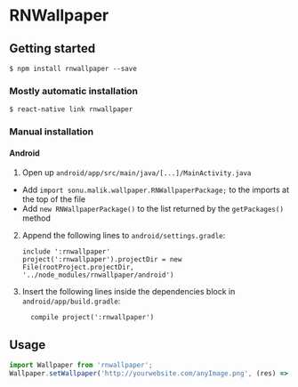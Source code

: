 
# RNWallpaper

## Getting started

`$ npm install rnwallpaper --save`

### Mostly automatic installation

`$ react-native link rnwallpaper`

### Manual installation


#### Android

1. Open up `android/app/src/main/java/[...]/MainActivity.java`
  - Add `import sonu.malik.wallpaper.RNWallpaperPackage;` to the imports at the top of the file
  - Add `new RNWallpaperPackage()` to the list returned by the `getPackages()` method
2. Append the following lines to `android/settings.gradle`:
  	```
  	include ':rnwallpaper'
  	project(':rnwallpaper').projectDir = new File(rootProject.projectDir, 	'../node_modules/rnwallpaper/android')
  	```
3. Insert the following lines inside the dependencies block in `android/app/build.gradle`:
  	```
      compile project(':rnwallpaper')
  	```


## Usage
```javascript
import Wallpaper from 'rnwallpaper';
Wallpaper.setWallpaper('http://yourwebsite.com/anyImage.png', (res) => Alert.alert("Response: ", JSON.stringify(res)))
```
  
